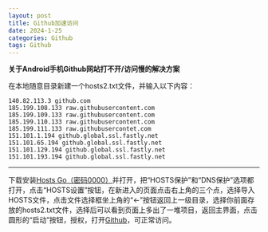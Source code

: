 ```yaml
---
layout: post
title: Github加速访问
date: 2024-1-25
categories: Github
tags: Github
---
```


****关于Android手机Github网站打不开/访问慢的解决方案****

在本地随意目录新建一个hosts2.txt文件，并输入以下内容：
```
140.82.113.3 github.com
185.199.108.133 raw.githubusercontent.com
185.199.109.133 raw.githubusercontent.com
185.199.110.133 raw.githubusercontent.com
185.199.111.133 raw.githubusercontet.com
151.101.1.194 github.global.ssl.fastly.net
151.101.65.194 github.global.ssl.fastly.net
151.101.129.194 github.global.ssl.fastly.net
151.101.193.194 github.global.ssl.fastly.net
```



******
下载安装[Hosts Go（密码0000）](https://wwp.lanzoup.com/i1MMQ1nnsx7g)并打开，把“HOSTS保护”和“DNS保护”选项都打开，点击“HOSTS设置”按钮，在新进入的页面点击右上角的三个点，选择导入HOSTS文件，点击文件选择框坐上角的“←”按钮返回上一级目录，选择你前面存放的hosts2.txt文件，选择后可以看到页面上多出了一堆项目，返回主界面，点击圆形的“启动”按钮，授权，打开[Github](https://www.github.com/)，可正常访问。
